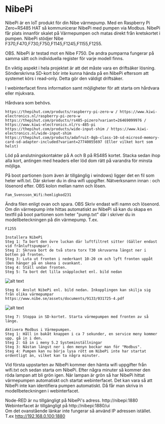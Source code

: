 # NibePi

NibePi är en IoT produkt för din Nibe värmepump.
Med en Raspberry Pi Zero+RS485 HAT så kommunicerar NibePi med pumpen via Modbus. NibePi får plats innanför skalet på Värmepumpen och matas direkt från kretskortet i pumpen. NibePi stödjer Nibe F370,F470,F730,F750,F1145,F1245,F1155,F1255.

OBS. NibePi är testad mot en Nibe F750. De andra pumparna fungerar på samma sätt och individuella register för varje modell finns.

En viktig aspekt i hela projektet är att det måste vara en driftsäker lösning. Sönderskrivna SD-kort bör inte kunna hända på en NibePi eftersom att systemet körs i read-only. Detta gör den väldigt driftsäker.

I webinterfacet finns information samt möjligheter för att starta om hårdvara eller mjukvara.

Hårdvara som behövs.
```
https://thepihut.com/products/raspberry-pi-zero-w / https://www.kiwi-electronics.nl/raspberry-pi-zero-w
https://thepihut.com/products/rs485-pizero?variant=26469099976 / https://www.kiwi-electronics.nl/rs-485-pi
https://thepihut.com/products/wide-input-shim / https://www.kiwi-electronics.nl/wide-input-shim
https://thepihut.com/products/adafruit-8gb-class-10-sd-microsd-memory-card-sd-adapter-included?variant=27740055697 (Eller vilket kort som helst)
```
Löd på anslutningskontakter på A och B på RS485 kortet. Stacka sedan ihop alla kort, antingen med headers eller löd dom rätt på varandra för minsta möjliga.


På boot partionen (som även är tillgänglig i windows) ligger det en fil som heter wifi.txt. Där skriver du in dina wifi uppgifter. Nätverksnamn innan : och lösenord efter. OBS kolon mellan namn och lösen.
```
Fam_Svensson_Wifi:hemligkod231
```
Ändra filen enligt ovan och spara. OBS Skriv endast wifi namn och lösenord.<br>
Om din värmepump inte hittas automatiskt av NibePi så kan du skapa en textfil på boot partionen som heter "pump.txt" där i skriver du in modellbeteckningen på din värmepump. T.ex.
```
F1255
```

```
Installera NibePi
Steg 1: Ta bort den övre luckan där luftfiltret sitter (Gäller endast vid frånluftspumpar).
Steg 2: Skruva bort de två stora torx T30 skruvarna längst ner i botten på fronten.
Steg 3: Luta ut fronten i nederkant 10-20 cm och lyft fronten uppåt (Den hänger på en skena i ovankant.
Steg 4: Ställ undan fronten.
Steg 5: Ta bort det lilla snäpplocket enl. bild nedan
```
![alt text](https://github.com/bebben88/NibePi/blob/master/pics/nibepi_1.jpg)
```
Steg 6: Anslut NibePi enl. bild nedan. Inkopplingen kan skilja sig från olika värmepumpar https://www.nibe.se/assets/documents/9133/031725-4.pdf 
```
![alt text](https://github.com/bebben88/NibePi/blob/master/pics/nibepi_2.jpg)
```
Steg 7: Stoppa in SD-kortet. Starta värmepumpen med fronten av så länge.
```
```
Aktivera Modbus i Värmepumpen.
Steg 1: Håll in bakåt knappen i ca 7 sekunder, en service meny kommer upp, gå in i den.
Steg 2: Gå in i meny 5.2 Systeminställningar
Steg 3: Nästan längst ner i den menyn bockar man för "Modbus".
Steg 4: Pumpen kan nu börja lysa rött om NibePi inte har startat ordentligt än, vilket kan ta några minuter.
```
Vid första uppstarten av NibePi kommer den hämta wifi uppgifter från wifi.txt och sedan starta om NibePi.
Efter några minuter så kommer den röda lampan att bli grön igen. När lampan är grön så har NibePi hittat värmepumpen automatiskt och startat webinterfacet.
Det kan vara så att NibePi inte kan identifiera pumpen automatiskt. Då får man skriva in modellbeteckningen i webinterfacet.

Node-RED är nu tillgängligt på NibePi's adress. http://nibepi:1880<br>
Webinterfacet är tillgängligt på http://nibepi:1880/ui<br>
Om det ovanstående länkar inte fungerar så använd IP adressen istället. T.ex http://192.168.0.100:1880
